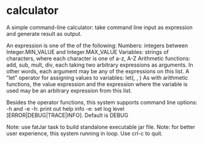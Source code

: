 # calculator
A simple command-line calculator: take command line input as expression and generate result as output.

An expression is one of the of the following:
Numbers: integers between Integer.MIN_VALUE and Integer.MAX_VALUE
Variables: strings of characters, where each character is one of a-z, A-Z
Arithmetic functions: add, sub, mult, div, each taking two arbitrary expressions as arguments.  In other words, each argument may be any of the expressions on this list.
A “let” operator for assigning values to variables:
	let(<variable name>, <value expression>, <expression where variable is used>)
As with arithmetic functions, the value expression and the expression where the variable is used may be an arbitrary expression from this list.

Besides the operator functions, this system supports command line options: -h and -e
-h: print out help info
-e: set log level [ERROR|DEBUG|TRACE|INFO]. Default is DEBUG

Note: use fatJar task to build standalone executable jar file.
Note: for better user experience, this system running in loop. Use crl-c to quit.

